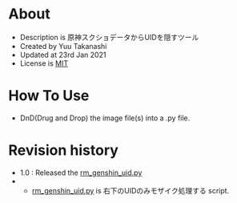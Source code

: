 # About

- Description is 原神スクショデータからUIDを隠すツール
- Created by Yuu Takanashi
- Updated at 23rd Jan 2021
- License is [MIT][MIT_LICENSE]

# How To Use
- DnD(Drug and Drop) the image file(s) into a .py file.

# Revision history
- 1.0 : Released the [rm_genshin_uid.py][RightBottomTrimScr]
- - [rm_genshin_uid.py][RightBottomTrimScr] is 右下のUIDのみモザイク処理する script.

[MIT_LICENSE]:https://ja.wikipedia.org/wiki/MIT_License
[RightBottomTrimScr]:/rm_genshin_uid.py
